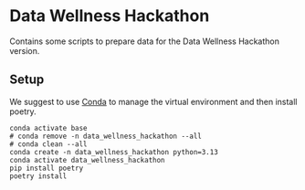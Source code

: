 # Data Wellness Hackathon

Contains some scripts to prepare data for the Data Wellness Hackathon version.

## Setup

We suggest to use [Conda](https://docs.conda.io/en/latest/) to manage the virtual environment and then install poetry.

```
conda activate base
# conda remove -n data_wellness_hackathon --all
# conda clean --all
conda create -n data_wellness_hackathon python=3.13
conda activate data_wellness_hackathon
pip install poetry
poetry install
```